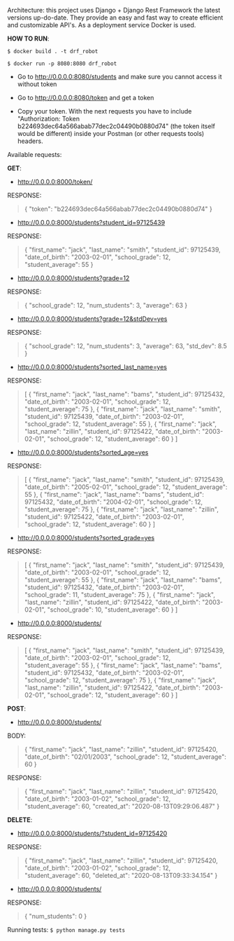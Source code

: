 Architecture: this project uses Django + Django Rest Framework the latest versions up-do-date. They provide an easy and fast way to create efficient and customizable API's. As a deployment service Docker is used.



**HOW TO RUN**: 

`$ docker build . -t drf_robot  `

`$ docker run -p 8080:8080 drf_robot`

- Go to http://0.0.0.0:8080/students and make sure you cannot access it without token

- Go to http://0.0.0.0:8080/token and get a token

- Copy your token. With the next requests you have to include "Authorization: Token b224693dec64a566abab77dec2c04490b0880d74" (the token itself would be different) inside your Postman (or other requests tools) headers.

Available requests:


**GET**:

- http://0.0.0.0:8000/token/

RESPONSE:
> {
    "token": "b224693dec64a566abab77dec2c04490b0880d74"
}

- http://0.0.0.0:8000/students?student_id=97125439

RESPONSE:
> {
    "first_name": "jack",
    "last_name": "smith",
    "student_id": 97125439,
    "date_of_birth": "2003-02-01",
    "school_grade": 12,
    "student_average": 55
}

- http://0.0.0.0:8000/students?grade=12

RESPONSE:
> {
    "school_grade": 12,
    "num_students": 3,
    "average": 63
}

- http://0.0.0.0:8000/students?grade=12&stdDev=yes

RESPONSE:
> {
    "school_grade": 12,
    "num_students": 3,
    "average": 63,
    "std_dev": 8.5
}

- http://0.0.0.0:8000/students?sorted_last_name=yes

RESPONSE:
>[
    {
        "first_name": "jack",
        "last_name": "bams",
        "student_id": 97125432,
        "date_of_birth": "2003-02-01",
        "school_grade": 12,
        "student_average": 75
    },
    {
        "first_name": "jack",
        "last_name": "smith",
        "student_id": 97125439,
        "date_of_birth": "2003-02-01",
        "school_grade": 12,
        "student_average": 55
    },
    {
        "first_name": "jack",
        "last_name": "zillin",
        "student_id": 97125422,
        "date_of_birth": "2003-02-01",
        "school_grade": 12,
        "student_average": 60
    }
]

- http://0.0.0.0:8000/students?sorted_age=yes

RESPONSE:

> [
    {
        "first_name": "jack",
        "last_name": "smith",
        "student_id": 97125439,
        "date_of_birth": "2005-02-01",
        "school_grade": 12,
        "student_average": 55
    },
    {
        "first_name": "jack",
        "last_name": "bams",
        "student_id": 97125432,
        "date_of_birth": "2004-02-01",
        "school_grade": 12,
        "student_average": 75
    },
    {
        "first_name": "jack",
        "last_name": "zillin",
        "student_id": 97125422,
        "date_of_birth": "2003-02-01",
        "school_grade": 12,
        "student_average": 60
    }
]

- http://0.0.0.0:8000/students?sorted_grade=yes

RESPONSE:

> [
    {
        "first_name": "jack",
        "last_name": "smith",
        "student_id": 97125439,
        "date_of_birth": "2003-02-01",
        "school_grade": 12,
        "student_average": 55
    },
    {
        "first_name": "jack",
        "last_name": "bams",
        "student_id": 97125432,
        "date_of_birth": "2003-02-01",
        "school_grade": 11,
        "student_average": 75
    },
    {
        "first_name": "jack",
        "last_name": "zillin",
        "student_id": 97125422,
        "date_of_birth": "2003-02-01",
        "school_grade": 10,
        "student_average": 60
    }
]

- http://0.0.0.0:8000/students/

RESPONSE:
> [
    {
        "first_name": "jack",
        "last_name": "smith",
        "student_id": 97125439,
        "date_of_birth": "2003-02-01",
        "school_grade": 12,
        "student_average": 55
    },
    {
        "first_name": "jack",
        "last_name": "bams",
        "student_id": 97125432,
        "date_of_birth": "2003-02-01",
        "school_grade": 12,
        "student_average": 75
    },
    {
        "first_name": "jack",
        "last_name": "zillin",
        "student_id": 97125422,
        "date_of_birth": "2003-02-01",
        "school_grade": 12,
        "student_average": 60
    }
]


**POST**:

- http://0.0.0.0:8000/students/

BODY: 
> {
    "first_name": "jack",
    "last_name": "zillin",
    "student_id": 97125420,
    "date_of_birth": "02/01/2003",
    "school_grade": 12,
    "student_average": 60
}

RESPONSE: 

> {
    "first_name": "jack",
    "last_name": "zillin",
    "student_id": 97125420,
    "date_of_birth": "2003-01-02",
    "school_grade": 12,
    "student_average": 60,
    "created_at": "2020-08-13T09:29:06.487"
}

**DELETE**:

- http://0.0.0.0:8000/students/?student_id=97125420

RESPONSE:
> {
    "first_name": "jack",
    "last_name": "zillin",
    "student_id": 97125420,
    "date_of_birth": "2003-01-02",
    "school_grade": 12,
    "student_average": 60,
    "deleted_at": "2020-08-13T09:33:34.154"
}

- http://0.0.0.0:8000/students/

RESPONSE:
> {
    "num_students": 0
}


Running tests:
`$ python manage.py tests`